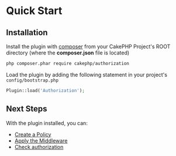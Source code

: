 # Quick Start

## Installation

Install the plugin with [composer](https://getcomposer.org/) from your CakePHP
Project's ROOT directory (where the **composer.json** file is located)

```sh
php composer.phar require cakephp/authorization
```

Load the plugin by adding the following statement in your project's `config/bootstrap.php`

```php
Plugin::load('Authorization');
```

## Next Steps

With the plugin installed, you can:

* [Create a Policy](/docs/Policies.md)
* [Apply the Middleware](/docs/Middleware-and-Component.md)
* [Check authorization](/docs/Checking-Authorization.md)
